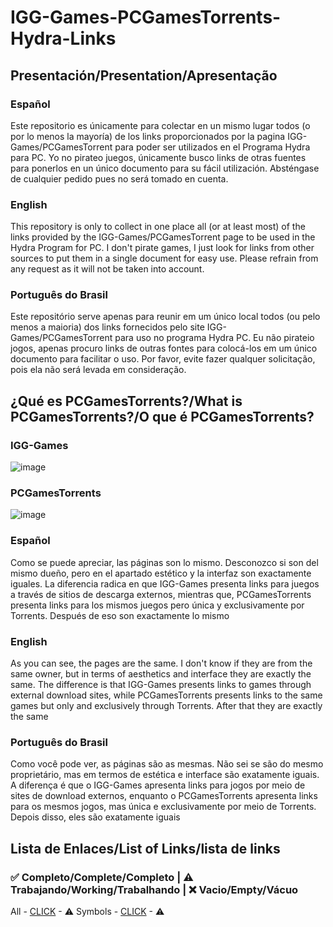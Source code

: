 # IGG-Games-PCGamesTorrents-Hydra-Links
## Presentación/Presentation/Apresentação
### Español
Este repositorio es únicamente para colectar en un mismo lugar todos (o por lo menos la mayoría) de los links proporcionados por la pagina IGG-Games/PCGamesTorrent para poder ser utilizados en el Programa Hydra para PC. Yo no pirateo juegos, únicamente busco links de otras fuentes para ponerlos en un único documento para su fácil utilización. Absténgase de cualquier pedido pues no será tomado en cuenta.
### English
This repository is only to collect in one place all (or at least most) of the links provided by the IGG-Games/PCGamesTorrent page to be used in the Hydra Program for PC. I don't pirate games, I just look for links from other sources to put them in a single document for easy use. Please refrain from any request as it will not be taken into account.
### Português do Brasil
Este repositório serve apenas para reunir em um único local todos (ou pelo menos a maioria) dos links fornecidos pelo site IGG-Games/PCGamesTorrent para uso no programa Hydra PC. Eu não pirateio jogos, apenas procuro links de outras fontes para colocá-los em um único documento para facilitar o uso. Por favor, evite fazer qualquer solicitação, pois ela não será levada em consideração.

## ¿Qué es PCGamesTorrents?/What is PCGamesTorrents?/O que é PCGamesTorrents?
### IGG-Games

![image](https://github.com/user-attachments/assets/e6aa24ae-6f2d-4700-8d76-8adcffa0ac64)

### PCGamesTorrents

![image](https://github.com/user-attachments/assets/5e473a88-ab66-4bd2-b7e6-9ea0852b09af)

### Español
Como se puede apreciar, las páginas son lo mismo. Desconozco si son del mismo dueño, pero en el apartado estético y la interfaz son exactamente iguales. La diferencia radica en que IGG-Games presenta links para juegos a través de sitios de descarga externos, mientras que, PCGamesTorrents presenta links para los mismos juegos pero única y exclusivamente por Torrents. Después de eso son exactamente lo mismo
### English
As you can see, the pages are the same. I don't know if they are from the same owner, but in terms of aesthetics and interface they are exactly the same. The difference is that IGG-Games presents links to games through external download sites, while PCGamesTorrents presents links to the same games but only and exclusively through Torrents. After that they are exactly the same
### Português do Brasil
Como você pode ver, as páginas são as mesmas. Não sei se são do mesmo proprietário, mas em termos de estética e interface são exatamente iguais. A diferença é que o IGG-Games apresenta links para jogos por meio de sites de download externos, enquanto o PCGamesTorrents apresenta links para os mesmos jogos, mas única e exclusivamente por meio de Torrents. Depois disso, eles são exatamente iguais

## Lista de Enlaces/List of Links/lista de links
### ✅ Completo/Complete/Completo | ⚠ Trabajando/Working/Trabalhando | ❌ Vacio/Empty/Vácuo
All - [CLICK](hydralauncher://install-source?urls=https%3A%2F%2Fraw.githubusercontent.com%2FYHISK%2FIGG-Games-PCGamesTorrents-Hydra-Links%2Fmain%2Ffiles%2F01.%20PCGameTorrents%20-%20All.json) - ⚠
Symbols - [CLICK](hydralauncher://install-source?urls=https%3A%2F%2Fraw.githubusercontent.com%2FYHISK%2FIGG-Games-PCGamesTorrents-Hydra-Links%2Fmain%2Ffiles%2F02.%20PCGameTorrents%20-%20Symbols.json) - ⚠